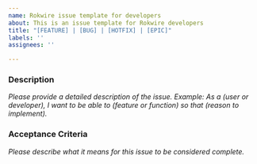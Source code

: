 ```yaml
---
name: Rokwire issue template for developers
about: This is an issue template for Rokwire developers
title: "[FEATURE] | [BUG] | [HOTFIX] | [EPIC]"
labels: ''
assignees: ''

---
```


### Description
_Please provide a detailed description of the issue._
_Example: As a (user or developer), I want to be able to (feature or function) so that (reason to implement)._

### Acceptance Criteria
_Please describe what it means for this issue to be considered complete._
